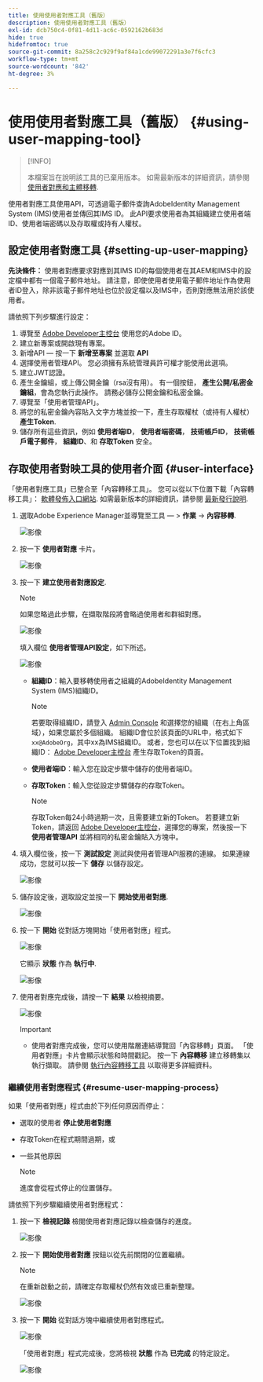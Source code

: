 ```yaml
---
title: 使用使用者對應工具（舊版）
description: 使用使用者對應工具（舊版）
exl-id: dcb750c4-0f81-4d11-ac6c-0592162b683d
hide: true
hidefromtoc: true
source-git-commit: 8a258c2c929f9af84a1cde99072291a3e7f6cfc3
workflow-type: tm+mt
source-wordcount: '842'
ht-degree: 3%

---
```


# 使用使用者對應工具（舊版） {#using-user-mapping-tool}

>[!INFO]
>
>本檔案旨在說明該工具的已棄用版本。 如需最新版本的詳細資訊，請參閱 [使用者對應和主體移轉](/help/journey-migration/content-transfer-tool/using-content-transfer-tool/user-mapping-and-migration.md).

使用者對應工具使用API，可透過電子郵件查詢AdobeIdentity Management System (IMS)使用者並傳回其IMS ID。 此API要求使用者為其組織建立使用者端ID、使用者端密碼以及存取權或持有人權杖。

## 設定使用者對應工具 {#setting-up-user-mapping}

**先決條件：** 使用者對應要求對應到其IMS ID的每個使用者在其AEM和IMS中的設定檔中都有一個電子郵件地址。  請注意，即使使用者使用電子郵件地址作為使用者ID登入，除非該電子郵件地址也位於設定檔以及IMS中，否則對應無法用於該使用者。

請依照下列步驟進行設定：

1. 導覽至 [Adobe Developer主控台](https://console.adobe.io) 使用您的Adobe ID。
1. 建立新專案或開啟現有專案。
1. 新增API — 按一下 **新增至專案** 並選取 **API**
1. 選擇使用者管理API。  您必須擁有系統管理員許可權才能使用此選項。
1. 建立JWT認證。
1. 產生金鑰組，或上傳公開金鑰（rsa沒有用）。  有一個按鈕， **產生公開/私密金鑰組**，會為您執行此操作。  請務必儲存公開金鑰和私密金鑰。
1. 導覽至「使用者管理API」。
1. 將您的私密金鑰內容貼入文字方塊並按一下，產生存取權杖（或持有人權杖） **產生Token**.
1. 儲存所有這些資訊，例如 **使用者端ID**， **使用者端密碼**， **技術帳戶ID**， **技術帳戶電子郵件**， **組織ID**、和 **存取Token** 安全。

## 存取使用者對映工具的使用者介面 {#user-interface}

「使用者對應工具」已整合至「內容轉移工具」。 您可以從以下位置下載「內容轉移工具」： [軟體發佈入口網站](https://experience.adobe.com/#/downloads/content/software-distribution/en/aemcloud.html). 如需最新版本的詳細資訊，請參閱 [最新發行說明](/help/release-notes/release-notes-cloud/release-notes-current.md).

1. 選取Adobe Experience Manager並導覽至工具 — > **作業** -> **內容移轉**.

   ![影像](/help/journey-migration/content-transfer-tool/assets-user-mapping/user-mapping-access1.png)

1. 按一下 **使用者對應** 卡片。

   ![影像](/help/journey-migration/content-transfer-tool/assets-user-mapping/user-mapping-access2.png)

1. 按一下 **建立使用者對應設定**.

   >[!NOTE]
   >如果您略過此步驟，在擷取階段將會略過使用者和群組對應。

   ![影像](/help/journey-migration/content-transfer-tool/assets-user-mapping/user-mapping-access5.png)

   填入欄位 **使用者管理API設定**，如下所述。

   ![影像](/help/journey-migration/content-transfer-tool/assets-user-mapping/user-mapping-access3.png)


   * **組織ID**：輸入要移轉使用者之組織的AdobeIdentity Management System (IMS)組織ID。

      >[!NOTE]
      >若要取得組織ID，請登入 [Admin Console](https://adminconsole.adobe.com/) 和選擇您的組織（在右上角區域），如果您屬於多個組織。 組織ID會位於該頁面的URL中，格式如下 `xx@AdobeOrg`，其中xx為IMS組織ID。  或者，您也可以在以下位置找到組織ID： [Adobe Developer主控台](https://console.adobe.io) 產生存取Token的頁面。

   * **使用者端ID**：輸入您在設定步驟中儲存的使用者端ID。

   * **存取Token**：輸入您從設定步驟儲存的存取Token。

      >[!NOTE]
      >存取Token每24小時過期一次，且需要建立新的Token。 若要建立新Token，請返回 [Adobe Developer主控台](https://console.adobe.io)，選擇您的專案，然後按一下 **使用者管理API** 並將相同的私密金鑰貼入方塊中。

1. 填入欄位後，按一下 **測試設定** 測試與使用者管理API服務的連線。 如果連線成功，您就可以按一下 **儲存** 以儲存設定。

   ![影像](/help/journey-migration/content-transfer-tool/assets-user-mapping/user-mapping-access4.png)

1. 儲存設定後，選取設定並按一下 **開始使用者對應**.

   ![影像](/help/journey-migration/content-transfer-tool/assets-user-mapping/user-mapping-landing4.png)

1. 按一下 **開始** 從對話方塊開始「使用者對應」程式。

   ![影像](/help/journey-migration/content-transfer-tool/assets-user-mapping/resume-user-mapping3.png)

   它顯示 **狀態** 作為 **執行中**.

   ![影像](/help/journey-migration/content-transfer-tool/assets-user-mapping/user-mapping-start1.png)


1. 使用者對應完成後，請按一下 **結果** 以檢視摘要。

   ![影像](/help/journey-migration/content-transfer-tool/assets-user-mapping/user-mapping-landing5.png)

   >[!IMPORTANT]
   >* 使用者對應完成後，您可以使用階層連結導覽回「內容移轉」頁面。 「使用者對應」卡片會顯示狀態和時間戳記。 按一下 **內容轉移** 建立移轉集以執行擷取。 請參閱 [執行內容轉移工具](https://experienceleague.adobe.com/docs/experience-manager-cloud-service/moving/cloud-migration/content-transfer-tool/using-content-transfer-tool.html?lang=en#running-tool) 以取得更多詳細資料。


### 繼續使用者對應程式 {#resume-user-mapping-process}

如果「使用者對應」程式由於下列任何原因而停止：

* 選取的使用者 **停止使用者對應**
* 存取Token在程式期間過期，或
* 一些其他原因

   >[!NOTE]
   >進度會從程式停止的位置儲存。

請依照下列步驟繼續使用者對應程式：

1. 按一下 **檢視記錄** 檢閱使用者對應記錄以檢查儲存的進度。

   ![影像](/help/journey-migration/content-transfer-tool/assets-user-mapping/resume-user-mapping1.png)

1. 按一下 **開始使用者對應** 按鈕以從先前關閉的位置繼續。

   >[!NOTE]
   >在重新啟動之前，請確定存取權杖仍然有效或已重新整理。

   ![影像](/help/journey-migration/content-transfer-tool/assets-user-mapping/resume-user-mapping2.png)

1. 按一下 **開始** 從對話方塊中繼續使用者對應程式。

   ![影像](/help/journey-migration/content-transfer-tool/assets-user-mapping/resume-user-mapping3.png)

   「使用者對應」程式完成後，您將檢視 **狀態** 作為 **已完成** 的特定設定。

   ![影像](/help/journey-migration/content-transfer-tool/assets-user-mapping/resume-user-mapping4.png)
